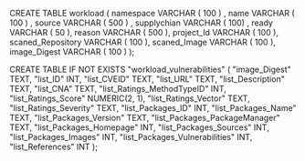 CREATE TABLE workload (
	namespace VARCHAR ( 100 ) ,
	name VARCHAR ( 100 ) ,
	source VARCHAR ( 500 ) ,
	supplychian VARCHAR ( 100) ,
	ready VARCHAR ( 50 ),
        reason VARCHAR ( 500 ),
	project_Id VARCHAR ( 100 ),
	scaned_Repository VARCHAR ( 100 ),
	scaned_Image VARCHAR ( 100 ),
	image_Digest VARCHAR ( 100 )
);


CREATE TABLE IF NOT EXISTS "workload_vulnerabilities" (
    "image_Digest" TEXT,
    "list_ID" INT,
    "list_CVEID" TEXT,
    "list_URL" TEXT,
    "list_Description" TEXT,
    "list_CNA" TEXT,
    "list_Ratings_MethodTypeID" INT,
    "list_Ratings_Score" NUMERIC(2, 1),
    "list_Ratings_Vector" TEXT,
    "list_Ratings_Severity" TEXT,
    "list_Packages_ID" INT,
    "list_Packages_Name" TEXT,
    "list_Packages_Version" TEXT,
    "list_Packages_PackageManager" TEXT,
    "list_Packages_Homepage" INT,
    "list_Packages_Sources" INT,
    "list_Packages_Images" INT,
    "list_Packages_Vulnerabilities" INT,
    "list_References" INT
);